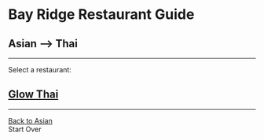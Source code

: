# Bay Ridge Restaurant Guide
## Asian --> Thai
---
Select a restaurant:
## [Glow Thai](http://glowthai.com/)
---
[Back to Asian](asian.md)  
Start Over